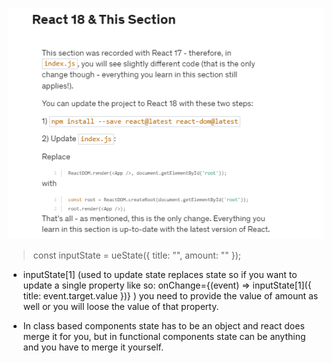 ![1666803534593](image/notes/1666803534593.png)

>   const inputState = ueState({ title: "", amount: "" });

- inputState[1] (used to update state replaces state so if you want to update a single property like so: onChange={(event) => inputState[1]({ title: event.target.value })}  ) you need to provide the value of amount as well or you will loose the value of that property. 


- In class based components state has to be an object and react does merge it for you, but in functional components state can be anything and you have to merge it yourself.

